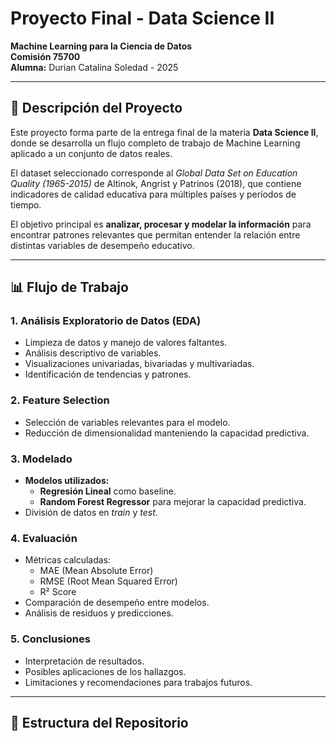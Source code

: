 # Proyecto Final - Data Science II
**Machine Learning para la Ciencia de Datos**  
**Comisión 75700**  
**Alumna:** Durian Catalina Soledad - 2025

---

## 📌 Descripción del Proyecto
Este proyecto forma parte de la entrega final de la materia **Data Science II**, donde se desarrolla un flujo completo de trabajo de Machine Learning aplicado a un conjunto de datos reales.  

El dataset seleccionado corresponde al *Global Data Set on Education Quality (1965-2015)* de Altinok, Angrist y Patrinos (2018), que contiene indicadores de calidad educativa para múltiples países y períodos de tiempo.  

El objetivo principal es **analizar, procesar y modelar la información** para encontrar patrones relevantes que permitan entender la relación entre distintas variables de desempeño educativo.

---

## 📊 Flujo de Trabajo

### 1. Análisis Exploratorio de Datos (EDA)
- Limpieza de datos y manejo de valores faltantes.
- Análisis descriptivo de variables.
- Visualizaciones univariadas, bivariadas y multivariadas.
- Identificación de tendencias y patrones.

### 2. Feature Selection
- Selección de variables relevantes para el modelo.
- Reducción de dimensionalidad manteniendo la capacidad predictiva.

### 3. Modelado
- **Modelos utilizados:**
  - **Regresión Lineal** como baseline.
  - **Random Forest Regressor** para mejorar la capacidad predictiva.
- División de datos en *train* y *test*.

### 4. Evaluación
- Métricas calculadas:
  - MAE (Mean Absolute Error)
  - RMSE (Root Mean Squared Error)
  - R² Score
- Comparación de desempeño entre modelos.
- Análisis de residuos y predicciones.

### 5. Conclusiones
- Interpretación de resultados.
- Posibles aplicaciones de los hallazgos.
- Limitaciones y recomendaciones para trabajos futuros.

---

## 📁 Estructura del Repositorio

